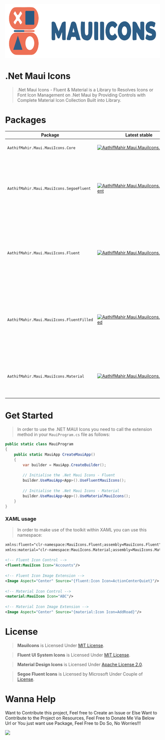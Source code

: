 <img src="https://github.com/AathifMahir/MauiIcons/blob/89f13e4a26bb9b486048b07f9d67cad12df677c1/images/icon_with_text.png" alt="MauiIcons_logo" height=175 width=815>



# .Net Maui Icons

>.Net Maui Icons - Fluent & Material is a Library to Resolves Icons or Font Icon Management on .Net Maui by Providing Controls with Complete Material Icon Collection Built into Library.

# Packages

Package | Latest stable | Latest Preview | Description
---------|---------------|---------------|------------
`AathifMahir.Maui.MauiIcons.Core` | [![AathifMahir.Maui.MauiIcons.Core](https://img.shields.io/nuget/v/AathifMahir.Maui.MauiIcons.Core)](https://nuget.org/packages/AathifMahir.Maui.MauiIcons.Core/) | [![AathifMahir.Maui.MauiIcons.Core](https://img.shields.io/nuget/vpre/AathifMahir.Maui.MauiIcons.Core)](https://nuget.org/packages/AathifMahir.Maui.MauiIcons.Core/absoluteLatest) | Core Library for Maui Icons
`AathifMahir.Maui.MauiIcons.SegoeFluent` | [![AathifMahir.Maui.MauiIcons.SegoeFluent](https://img.shields.io/nuget/v/AathifMahir.Maui.MauiIcons.SegoeFluent)](https://nuget.org/packages/AathifMahir.Maui.MauiIcons.SegoeFluent/) | [![AathifMahir.Maui.MauiIcons.SegoeFluent](https://img.shields.io/nuget/vpre/AathifMahir.Maui.MauiIcons.SegoeFluent)](https://nuget.org/packages/AathifMahir.Maui.MauiIcons.SegoeFluent/absoluteLatest) | Maui Icons - Segoe Fluent Package Contains Complete Collection of Built in Windows Segoe Fluent Icons.
`AathifMahir.Maui.MauiIcons.Fluent` | [![AathifMahir.Maui.MauiIcons.Fluent](https://img.shields.io/nuget/v/AathifMahir.Maui.MauiIcons.Fluent)](https://nuget.org/packages/AathifMahir.Maui.MauiIcons.Fluent/) | [![AathifMahir.Maui.MauiIcons.Fluent](https://img.shields.io/nuget/vpre/AathifMahir.Maui.MauiIcons.Fluent)](https://nuget.org/packages/AathifMahir.Maui.MauiIcons.Fluent/absoluteLatest) | Maui Icons - Fluent Package Contains Complete Collection of Open Source Version Fluent Icons from Microsoft.
`AathifMahir.Maui.MauiIcons.FluentFilled` | [![AathifMahir.Maui.MauiIcons.FluentFilled](https://img.shields.io/nuget/v/AathifMahir.Maui.MauiIcons.FluentFilled)](https://nuget.org/packages/AathifMahir.Maui.MauiIcons.FluentFilled/) | [![AathifMahir.Maui.MauiIcons.FluentFilled](https://img.shields.io/nuget/vpre/AathifMahir.Maui.MauiIcons.FluentFilled)](https://nuget.org/packages/AathifMahir.Maui.MauiIcons.FluentFilled/absoluteLatest) | Maui Icons - Fluent Filled Package Contains Complete Collection of Open Source Version Fluent Icons from Microsoft.
`AathifMahir.Maui.MauiIcons.Material` | [![AathifMahir.Maui.MauiIcons.Material](https://img.shields.io/nuget/v/AathifMahir.Maui.MauiIcons.Material)](https://nuget.org/packages/AathifMahir.Maui.MauiIcons.Material/) | [![AathifMahir.Maui.MauiIcons.Material](https://img.shields.io/nuget/vpre/AathifMahir.Maui.MauiIcons.Material)](https://nuget.org/packages/AathifMahir.Maui.MauiIcons.Material/absoluteLatest) | Maui Icons - Material Package Contains Complete Collection of Material Icons.


# Get Started
>In order to use the .NET MAUI Icons you need to call the extension method in your `MauiProgram.cs` file as follows:

```csharp
public static class MauiProgram
{
	public static MauiApp CreateMauiApp()
	{
		var builder = MauiApp.CreateBuilder();
		
		// Initialise the .Net Maui Icons - Fluent
		builder.UseMauiApp<App>().UseFluentMauiIcons();
		
		// Initialise the .Net Maui Icons - Material
		builder.UseMauiApp<App>().UseMaterialMauiIcons();
	}
}
```

### XAML usage

>In order to make use of the toolkit within XAML you can use this namespace:

```xml
xmlns:fluent="clr-namespace:MauiIcons.Fluent;assembly=MauiIcons.Fluent"
xmlns:material="clr-namespace:MauiIcons.Material;assembly=MauiIcons.Material"

<!-- Fluent Icon Control -->
<fluent:MauiIcon Icon="Accounts"/>

<!-- Fluent Icon Image Extension -->
<Image Aspect="Center" Source="{fluent:Icon Icon=ActionCenterQuiet}"/>

<!-- Material Icon Control -->
<material:MauiIcon Icon="ABC"/>

<!-- Material Icon Image Extension -->
<Image Aspect="Center" Source="{material:Icon Icon=AddRoad}"/>
```

# License

>**MauiIcons** is Licensed Under [MIT License](https://github.com/AathifMahir/MauiIcons/blob/master/LICENSE).

>**Fluent UI System Icons** is Licensed Under [MIT License](https://github.com/microsoft/fluentui-system-icons/blob/main/LICENSE).

>**Material Design Icons** is Licensed Under [Apache License 2.0](https://github.com/google/material-design-icons/blob/master/LICENSE).

>**Segoe Fluent Icons** is Licensed by Microsoft Under Couple of [License](https://learn.microsoft.com/en-us/typography/font-list/segoe-mdl2-assets).

# Wanna Help

Want to Contribute this project, Feel free to Create an Issue or Else Want to Contribute to the Project on Resources, Feel Free to Donate Me Via Below Url or You just want use Package, Feel Free to Do So, No Worries!!!

<a href="https://www.buymeacoffee.com/aathifmahir"><img src="https://img.buymeacoffee.com/button-api/?text=Buy me a coffee&emoji=&slug=aathifmahir&button_colour=40DCA5&font_colour=ffffff&font_family=Lato&outline_colour=000000&coffee_colour=FFDD00" /></a>
